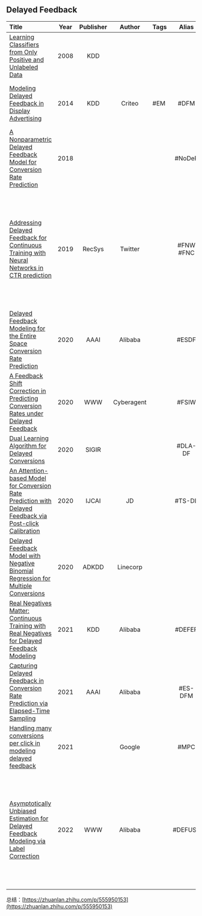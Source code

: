 ## Delayed Feedback

| Title                                                                                                                                                                                                                                                                | Year | Publisher |   Author   | Tags |   Alias   |   Score    | IsRead |                                                                 Notes                                                                  | Remarks                                                                 |
| :------------------------------------------------------------------------------------------------------------------------------------------------------------------------------------------------------------------------------------------------------------------- | :--: | :-------: | :--------: | :--- | :-------: | :--------: | :----: | :------------------------------------------------------------------------------------------------------------------------------------: | ----------------------------------------------------------------------- |
| [Learning Classifiers from Only Positive and Unlabeled Data]([2008]%20Learning%20Classifiers%20from%20Only%20Positive%20and%20Unlabeled%20Data.pdf)                                                                                                                  | 2008 |    KDD    |            |      |           |            |   N    |                                                                                                                                        |                                                                         |
| [Modeling Delayed Feedback in Display Advertising]([2014][Criteo][DFM]%20Modeling%20Delayed%20Feedback%20in%20Display%20Advertising.pdf)                                                                                                                             | 2014 |    KDD    |   Criteo   | #EM  |   #DFM    | ⭐️⭐️⭐️⭐️⭐️ |   Y    |                            [论文解读](Study%20Notes/Modeling%20Delayed%20Feedback%20in%20Display%20Advertising)                            | 经典代表作：以指数分布对转化延迟进行建模                                                    |
| [A Nonparametric Delayed Feedback Model for Conversion Rate Prediction]([2018][NoDeF]%20A%20Nonparametric%20Delayed%20Feedback%20Model%20for%20Conversion%20Rate%20Prediction.pdf)                                                                                   | 2018 |           |            |      |  #NoDeF   |            |   N    |                                                                                                                                        |                                                                         |
| [Addressing Delayed Feedback for Continuous Training with Neural Networks in CTR prediction]([2019][Twitter][FNW]%20Addressing%20Delayed%20Feedback%20for%20Continuous%20Training%20with%20Neural%20Networks%20in%20CTR%20prediction.pdf)                            | 2019 |  RecSys   |  Twitter   |      | #FNW #FNC | ⭐️⭐️⭐️⭐️⭐️ |   Y    | [论文解读](Study%20Notes/Addressing%20Delayed%20Feedback%20for%20Continuous%20Training%20with%20Neural%20Networks%20in%20CTR%20prediction) | 首次提出采用IS来解决DFM的问题，并提出 FNW和FNC的基于 online learning 的方法。$w_{o}$ 为0，全样本做负例。 |
| [Delayed Feedback Modeling for the Entire Space Conversion Rate Prediction]([2020][Alibaba][ESDF]%20Delayed%20Feedback%20Modeling%20for%20the%20Entire%20Space%20Conversion%20Rate%20Prediction.pdf)                                                                 | 2020 |   AAAI    |  Alibaba   |      |   #ESDF   |            |   N    |                                                                                                                                        |                                                                         |
| [A Feedback Shift Correction in Predicting Conversion Rates under Delayed Feedback]([2020][Cyberagent][FSIW]%20A%20Feedback%20Shift%20Correction%20in%20Predicting%20Conversion%20Rates%20under%20Delayed%20Feedback.pdf)                                            | 2020 |    WWW    | Cyberagent |      |   #FSIW   |            |   N    |      [论文解读](Study%20Notes/A%20Feedback%20Shift%20Correction%20in%20Predicting%20Conversion%20Rates%20under%20Delayed%20Feedback)       |                                                                         |
| [Dual Learning Algorithm for Delayed Conversions]([2020][DLA-DF]%20Dual%20Learning%20Algorithm%20for%20Delayed%20Conversions.pdf)                                                                                                                                    | 2020 |   SIGIR   |            |      |  #DLA-DF  |            |   N    |                                                                                                                                        |                                                                         |
| [An Attention-based Model for Conversion Rate Prediction with Delayed Feedback via Post-click Calibration]([2020][JD][TS-DL]%20An%20Attention-based%20Model%20for%20Conversion%20Rate%20Prediction%20with%20Delayed%20Feedback%20via%20Post-click%20Calibration.pdf) | 2020 |   IJCAI   |     JD     |      |  #TS-DL   |            |   N    |                                                                                                                                        |                                                                         |
| [Delayed Feedback Model with Negative Binomial Regression for Multiple Conversions]([2020][Linecorp]%20Delayed%20Feedback%20Model%20with%20Negative%20Binomial%20Regression%20for%20Multiple%20Conversions.pdf)                                                      | 2020 |   ADKDD   |  Linecorp  |      |           |            |   N    |                                                                                                                                        |                                                                         |
| [Real Negatives Matter: Continuous Training with Real Negatives for Delayed Feedback Modeling]([2021][Alibaba][DEFER]%20Real%20Negatives%20Matter%20-%20Continuous%20Training%20with%20Real%20Negatives%20for%20Delayed%20Feedback%20Modeling.pdf)                   | 2021 |    KDD    |  Alibaba   |      |  #DEFER   | ⭐️⭐️⭐️⭐️⭐️ |   N    |                                                                                                                                        |                                                                         |
| [Capturing Delayed Feedback in Conversion Rate Prediction via Elapsed-Time Sampling]([2021][Alibaba][ES-DFM]%20Capturing%20Delayed%20Feedback%20in%20Conversion%20Rate%20Prediction%20via%20Elapsed-Time%20Sampling.pdf)                                             | 2021 |   AAAI    |  Alibaba   |      |  #ES-DFM  | ⭐️⭐️⭐️⭐️⭐️ |   N    |                                                                                                                                        | [源码地址](https://github.com/ThyrixYang/es_dfm)                            |
| [Handling many conversions per click in modeling delayed feedback]([2021][Google][MPC]%20Handling%20many%20conversions%20per%20click%20in%20modeling%20delayed%20feedback.pdf)                                                                                       | 2021 |           |   Google   |      |   #MPC    |            |   N    |                                                                                                                                        |                                                                         |
| [Asymptotically Unbiased Estimation for Delayed Feedback Modeling via Label Correction]([2022][Alibaba][DEFUSE]%20Asymptotically%20Unbiased%20Estimation%20for%20Delayed%20Feedback%20Modeling%20via%20Label%20Correction.pdf)                                       | 2022 |    WWW    |  Alibaba   |      |  #DEFUSE  | ⭐️⭐️⭐️⭐️⭐️ |   N    |     [论文解读](Study%20Notes/Asymptotically%20Unbiased%20Estimation%20for%20Delayed%20Feedback%20Modeling%20via%20Label%20Correction)      | 创新性的将数据分成 IP, FN, RN, DP 四部分，引入隐变量z来区分FN和RN，进而实现对CVR的无偏估计               |

总结：[https://zhuanlan.zhihu.com/p/555950153](https://zhuanlan.zhihu.com/p/555950153)
